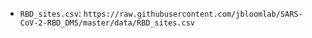 * `RBD_sites.csv`: `https://raw.githubusercontent.com/jbloomlab/SARS-CoV-2-RBD_DMS/master/data/RBD_sites.csv`
